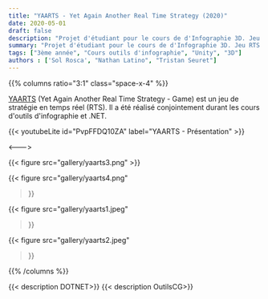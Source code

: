 ```yaml
---
title: "YAARTS - Yet Again Another Real Time Strategy (2020)"
date: 2020-05-01
draft: false
description: "Projet d'étudiant pour le cours de d'Infographie 3D. Jeu RTS réalisé avec Unity."
summary: "Projet d'étudiant pour le cours de d'Infographie 3D. Jeu RTS réalisé avec Unity"
tags: ["3ème année", "Cours outils d'infographie", "Unity", "3D"]
authors : ['Sol Rosca', "Nathan Latino", "Tristan Seuret"]
---
```


{{% columns ratio="3:1" class="space-x-4" %}} <!-- begin columns block -->

[YAARTS](https://github.com/RoscaS/YAARTS) (Yet Again Another Real Time Strategy - Game) est un jeu de stratégie en temps réel (RTS).
Il a été réalisé conjointement durant les cours d'outils d'infographie et .NET.

{{< youtubeLite id="PvpFFDQ10ZA" label="YAARTS - Présentation" >}}

<---> <!-- magic separator, between columns -->

<div class="[&>figure]:my-4">
{{< figure
src="gallery/yaarts3.png"
>}}

{{< figure
src="gallery/yaarts4.png"
>}}

{{< figure
src="gallery/yaarts1.jpeg"
>}}

{{< figure
src="gallery/yaarts2.jpeg"
>}}
</div>

{{% /columns %}}

{{< description DOTNET>}}
{{< description OutilsCG>}}
